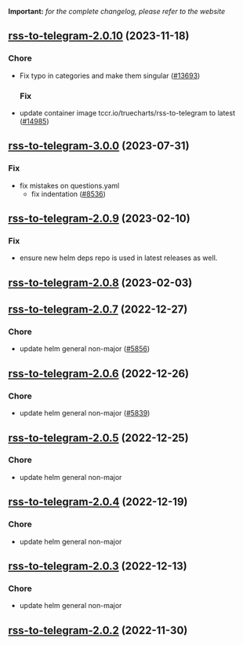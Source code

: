 **Important:**
*for the complete changelog, please refer to the website*












## [rss-to-telegram-2.0.10](https://github.com/truecharts/charts/compare/rss-to-telegram-3.0.0...rss-to-telegram-2.0.10) (2023-11-18)

### Chore

- Fix typo in categories and make them singular ([#13693](https://github.com/truecharts/charts/issues/13693))
  
  ### Fix

- update container image tccr.io/truecharts/rss-to-telegram to latest ([#14985](https://github.com/truecharts/charts/issues/14985))
  
  



## [rss-to-telegram-3.0.0](https://github.com/truecharts/charts/compare/rss-to-telegram-2.0.9...rss-to-telegram-3.0.0) (2023-07-31)

### Fix

- fix mistakes on questions.yaml
  - fix indentation ([#8536](https://github.com/truecharts/charts/issues/8536))
  
  


## [rss-to-telegram-2.0.9](https://github.com/truecharts/charts/compare/rss-to-telegram-2.0.8...rss-to-telegram-2.0.9) (2023-02-10)

### Fix

- ensure new helm deps repo is used in latest releases as well.
  
  


## [rss-to-telegram-2.0.8](https://github.com/truecharts/charts/compare/rss-to-telegram-2.0.7...rss-to-telegram-2.0.8) (2023-02-03)




## [rss-to-telegram-2.0.7](https://github.com/truecharts/charts/compare/rss-to-telegram-2.0.6...rss-to-telegram-2.0.7) (2022-12-27)

### Chore

- update helm general non-major ([#5856](https://github.com/truecharts/charts/issues/5856))
  
  


## [rss-to-telegram-2.0.6](https://github.com/truecharts/charts/compare/rss-to-telegram-2.0.5...rss-to-telegram-2.0.6) (2022-12-26)

### Chore

- update helm general non-major ([#5839](https://github.com/truecharts/charts/issues/5839))
  
  


## [rss-to-telegram-2.0.5](https://github.com/truecharts/charts/compare/rss-to-telegram-2.0.4...rss-to-telegram-2.0.5) (2022-12-25)

### Chore

- update helm general non-major
  
  


## [rss-to-telegram-2.0.4](https://github.com/truecharts/charts/compare/rss-to-telegram-2.0.3...rss-to-telegram-2.0.4) (2022-12-19)

### Chore

- update helm general non-major
  
  


## [rss-to-telegram-2.0.3](https://github.com/truecharts/charts/compare/rss-to-telegram-2.0.2...rss-to-telegram-2.0.3) (2022-12-13)

### Chore

- update helm general non-major
  
  


## [rss-to-telegram-2.0.2](https://github.com/truecharts/charts/compare/rss-to-telegram-2.0.1...rss-to-telegram-2.0.2) (2022-11-30)

